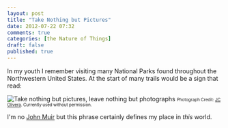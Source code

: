 ```yaml
---
layout: post
title: "Take Nothing but Pictures"
date: 2012-07-22 07:32
comments: true
categories: [the Nature of Things]
draft: false
published: true
---
```


In my youth I remember visiting many National Parks found throughout the Northwestern United States. At the start of many trails would be a sign that read:<!-- more -->

>
![Take nothing but pictures, leave nothing but photographs](/images/articles/take-nothing-but-pictures.jpg/ "Take nothing but pictures, leave nothing but photographs")
<small><small>Photograph Credit: [JC Olivera](http://www.jcolivera.com/). Currently used without permission.</small></small>

I'm no [John Muir](http://en.wikipedia.org/wiki/John_Muir) but this phrase certainly defines my place in *this* world.